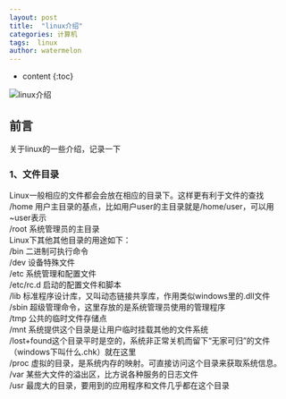 ```yaml
---
layout: post
title:  "linux介绍"
categories: 计算机
tags:  linux
author: watermelon
---
```

* content
{:toc}

![linux介绍](https://images.gitee.com/uploads/images/2019/0201/113518_8c0ff4ea_1210188.jpeg)
## 前言
关于linux的一些介绍，记录一下



### **1、文件目录**
Linux一般相应的文件都会会放在相应的目录下。这样更有利于文件的查找  
/home 用户主目录的基点，比如用户user的主目录就是/home/user，可以用~user表示  
/root 系统管理员的主目录  
Linux下其他其他目录的用途如下：  
/bin 二进制可执行命令  
/dev 设备特殊文件  
/etc 系统管理和配置文件  
/etc/rc.d 启动的配置文件和脚本  
/lib 标准程序设计库，又叫动态链接共享库，作用类似windows里的.dll文件  
/sbin 超级管理命令，这里存放的是系统管理员使用的管理程序  
/tmp 公共的临时文件存储点  
/mnt 系统提供这个目录是让用户临时挂载其他的文件系统  
/lost+found这个目录平时是空的，系统非正常关机而留下“无家可归”的文件（windows下叫什么.chk）就在这里   
/proc 虚拟的目录，是系统内存的映射。可直接访问这个目录来获取系统信息。   
/var 某些大文件的溢出区，比方说各种服务的日志文件  
/usr 最庞大的目录，要用到的应用程序和文件几乎都在这个目录  
